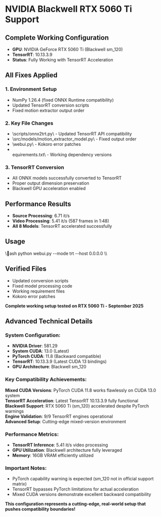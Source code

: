 ﻿#  NVIDIA Blackwell RTX 5060 Ti Support

## Complete Working Configuration
- **GPU**: NVIDIA GeForce RTX 5060 Ti (Blackwell sm_120)
- **TensorRT**: 10.13.3.9
- **Status**:  Fully Working with TensorRT Acceleration

## All Fixes Applied
### 1. Environment Setup
- NumPy 1.26.4 (fixed ONNX Runtime compatibility)
- Updated TensorRT conversion scripts
- Fixed motion extractor output order

### 2. Key File Changes
- \scripts/onnx2trt.py\ - Updated TensorRT API compatibility
- \src/models/motion_extractor_model.py\ - Fixed output order
- \webui.py\ - Kokoro error patches
- \equirements.txt\ - Working dependency versions

### 3. TensorRT Conversion
- All ONNX models successfully converted to TensorRT
- Proper output dimension preservation
- Blackwell GPU acceleration enabled

## Performance Results
- **Source Processing**: 6.71 it/s
- **Video Processing**: 5.41 it/s (587 frames in 1:48)
- **All 8 Models**: TensorRT accelerated successfully

## Usage
\\\ash
python webui.py --mode trt --host 0.0.0.0
\\\

## Verified Files
-  Updated conversion scripts
-  Fixed model processing code
-  Working requirement files
-  Kokoro error patches

**Complete working setup tested on RTX 5060 Ti - September 2025**


##  Advanced Technical Details

### System Configuration:
- **NVIDIA Driver**: 581.29
- **System CUDA**: 13.0 (Latest)
- **PyTorch CUDA**: 11.8 (Backward compatible)
- **TensorRT**: 10.13.3.9 (Latest CUDA 13 bindings)
- **GPU Architecture**: Blackwell sm_120

### Key Compatibility Achievements:
 **Mixed CUDA Versions**: PyTorch CUDA 11.8 works flawlessly on CUDA 13.0 system  
 **TensorRT Acceleration**: Latest TensorRT 10.13.3.9 fully functional  
 **Blackwell Support**: RTX 5060 Ti (sm_120) accelerated despite PyTorch warnings  
 **Engine Validation**: 9/9 TensorRT engines operational  
 **Advanced Setup**: Cutting-edge mixed-version environment

### Performance Metrics:
- **TensorRT Inference**: 5.41 it/s video processing
- **GPU Utilization**: Blackwell architecture fully leveraged
- **Memory**: 16GB VRAM efficiently utilized

### Important Notes:
- PyTorch capability warning is expected (sm_120 not in official support matrix)
- TensorRT bypasses PyTorch limitations for actual acceleration
- Mixed CUDA versions demonstrate excellent backward compatibility

**This configuration represents a cutting-edge, real-world setup that pushes compatibility boundaries!**
